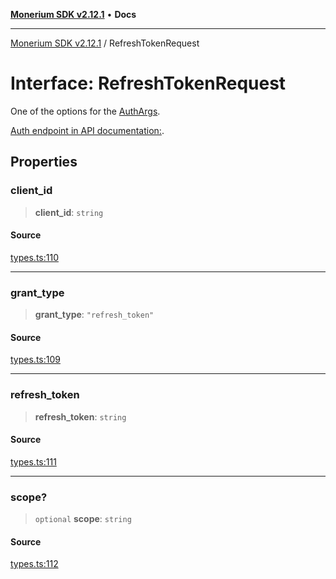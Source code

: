 [**Monerium SDK v2.12.1**](../README.md) • **Docs**

---

[Monerium SDK v2.12.1](../README.md) / RefreshTokenRequest

# Interface: RefreshTokenRequest

One of the options for the [AuthArgs](../type-aliases/AuthArgs.md).

[Auth endpoint in API documentation:](https://monerium.dev/api-docs#operation/auth).

## Properties

### client_id

> **client_id**: `string`

#### Source

[types.ts:110](https://github.com/monerium/js-monorepo/blob/d7b4845046d718e3ed53164705f9a159eb0876ba/packages/sdk/src/types.ts#L110)

---

### grant_type

> **grant_type**: `"refresh_token"`

#### Source

[types.ts:109](https://github.com/monerium/js-monorepo/blob/d7b4845046d718e3ed53164705f9a159eb0876ba/packages/sdk/src/types.ts#L109)

---

### refresh_token

> **refresh_token**: `string`

#### Source

[types.ts:111](https://github.com/monerium/js-monorepo/blob/d7b4845046d718e3ed53164705f9a159eb0876ba/packages/sdk/src/types.ts#L111)

---

### scope?

> `optional` **scope**: `string`

#### Source

[types.ts:112](https://github.com/monerium/js-monorepo/blob/d7b4845046d718e3ed53164705f9a159eb0876ba/packages/sdk/src/types.ts#L112)
